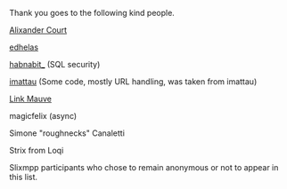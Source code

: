 Thank you goes to the following kind people.

[Alixander Court](https://alixandercourt.com/)

[edhelas](https://github.com/edhelas/atomtopubsub)

[habnabit_](irc://irc.libera.chat/#python) (SQL security)

[imattau](https://github.com/imattau/atomtopubsub) (Some code, mostly URL handling, was taken from imattau)

[Link Mauve](https://linkmauve.fr/contact.xhtml)

magicfelix (async)

Simone "roughnecks" Canaletti

Strix from Loqi

Slixmpp participants who chose to remain anonymous or not to appear in this list.
